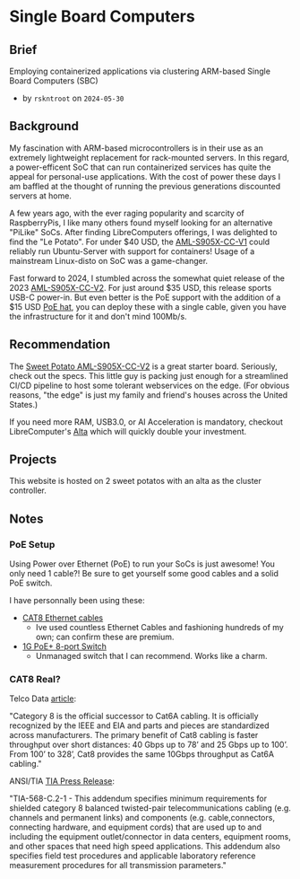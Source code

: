 # Single Board Computers

## Brief

Employing containerized applications via clustering ARM-based Single Board Computers (SBC)

- by `rskntroot` on `2024-05-30`

## Background

My fascination with ARM-based microcontrollers is in their use as an extremely lightweight replacement for rack-mounted servers.
 In this regard, a power-efficent SoC that can run containerized services has quite the appeal for personal-use applications.
 With the cost of power these days I am baffled at the thought of running the previous generations discounted servers at home.

A few years ago, with the ever raging popularity and scarcity of RaspberryPis,
 I like many others found myself looking for an alternative "PiLike" SoCs.
 After finding LibreComputers offerings, I was delighted to find the "Le Potato".
 For under $40 USD, the [AML-S905X-CC-V1](https://libre.computer/products/aml-s905x-cc/) could reliably run Ubuntu-Server with support for containers!
 Usage of a mainstream Linux-disto on SoC was a game-changer.

Fast forward to 2024, I stumbled across the somewhat quiet release of the 2023 [AML-S905X-CC-V2](https://libre.computer/products/aml-s905x-cc-v2/).
 For just around $35 USD, this release sports USB-C power-in.
 But even better is the PoE support with the addition of a $15 USD [PoE hat](https://www.loverpi.com/products/loverpi-poe-hat-with-pwm-fan-controller-for-aml-s905x-cc-v2-sweet-potato),
 you can deploy these with a single cable, given you have the infrastructure for it and don't mind 100Mb/s.

## Recommendation

The [Sweet Potato AML-S905X-CC-V2](https://libre.computer/products/aml-s905x-cc-v2/) is a great starter board.
 Seriously, check out the specs.
 This little guy is packing just enough for a streamlined CI/CD pipeline to host some tolerant webservices on the edge.
 (For obvious reasons, "the edge" is just my family and friend's houses across the United States.)

If you need more RAM, USB3.0, or AI Acceleration is mandatory, checkout LibreComputer's
  [Alta](https://libre.computer/products/aml-a311d-cc/) which will quickly double your investment.

## Projects

This website is hosted on 2 sweet potatos with an alta as the cluster controller.

## Notes

### PoE Setup

Using Power over Ethernet (PoE) to run your SoCs is just awesome! You only need 1 cable?! Be sure to get yourself some good cables and a solid PoE switch.

I have personnally been using these:

- [CAT8 Ethernet cables](https://www.amazon.com/dp/B08PL1P53C/)
    - Ive used countless Ethernet Cables and fashioning hundreds of my own; can confirm these are premium.
- [1G PoE+ 8-port Switch](https://www.amazon.com/dp/B08FCQ8BRC)
    - Unmanaged switch that I can recommend. Works like a charm.

### CAT8 Real?

Telco Data [article](https://www.telco-data.com/blog/cat-cables/):

"Category 8 is the official successor to Cat6A cabling.
 It is officially recognized by the IEEE and EIA and parts and pieces are standardized across manufacturers.
 The primary benefit of Cat8 cabling is faster throughput over short distances: 40 Gbps up to 78’ and 25 Gbps up to 100’.
 From 100’ to 328’, Cat8 provides the same 10Gbps throughput as Cat6A cabling."

ANSI/TIA [TIA Press Release](https://standards.tiaonline.org/tia-issues-new-balanced-twisted-pair-telecommunications-cabling-and-components-standard-addendum-1):

"TIA-568-C.2-1 - This addendum specifies minimum requirements for shielded category 8 balanced twisted-pair telecommunications
 cabling (e.g. channels and permanent links) and components (e.g. cable,connectors, connecting hardware, and equipment cords)
 that are used up to and including the equipment outlet/connector in data centers, equipment rooms, and other spaces that need
 high speed applications. This addendum also specifies field test procedures and applicable laboratory reference measurement
 procedures for all transmission parameters."
